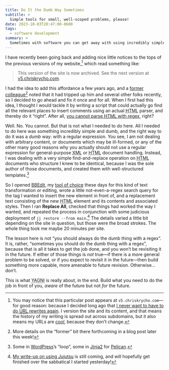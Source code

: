 ```yaml
---
title: Do It the Dumb Way Sometimes
subtitle: >
  Simple tools for small, well-scoped problems, please!
date: 2023-10-03T20:47:00-0600
tags:
  - software development
summary: >
  Sometimes with software you can get away with using incredibly simple approaches—approaches that would be dumb or bad or ill-advised in other contexts.
---
```


I have recently been going back and adding nice little notices to the tops of the previous versions of my website,[^1] which read something like:

> This version of the site is now archived. See the next version at [v5.chriskrycho.com][3].

I had the idea to add this affordance a few years ago, and a [former colleague][4][^2] noted that it had tripped up him and several other folks recently, so I decided to go ahead and fix it once and for all. When I first had this idea, I thought I would tackle it by writing a script that could actually go find all the relevant places to insert comments using an actual <abbr title="hypertext markup language">HTML</abbr> parser, and thereby do it “right”. After all, [you cannot parse <abbr title="hypertext markup language">HTML</abbr> with regex][5], right?

Well. No. You cannot. But that is not what I needed to do here. All I needed to do here was something incredibly simple and dumb, and the right way to do it was a *dumb* way: with a regular expression. You see, I am not dealing with arbitrary content, or documents which may be ill-formed, or any of the other many good reasons why you actually should not use a regular expression for general-purpose <abbr title="eXtensible Markup Language">XML</abbr> or <abbr title="hypertext markup language">HTML</abbr> document handling. Instead, I was dealing with a very simple find-and-replace operation on <abbr title="hypertext markup language">HTML</abbr> documents who structure I knew to be identical, because I was the sole author of those documents, and created them with well-structured templates.[^3]

So I opened [BBEdit][9], my [tool of choice][10] these days for this kind of text transformation or editing, wrote a little not-even-a-regex search query for the tag I wanted to insert the new element in front of, and a replacement text consisting of the new <abbr title="hypertext markup language">HTML</abbr> element and its contents and associated styles. Then I ran **Replace All**, checked that things had worked the way I wanted, and repeated the process in conjunction with some judicious deployment of `jj restore --from main`.[^4] The details varied a little bit depending on the site in question, but those were the broad strokes. The whole thing took me maybe 20 minutes per site.

The lesson here is not “you should always do the dumb thing with a regex”. It is, rather, “sometimes you should do the dumb thing with a regex”, because that is all it takes to get the job done, and you won’t be revisiting it in the future. If either of those things is *not* true—if there is a more general problem to be solved, or if you expect to revisit it in the future—then build something more capable, more amenable to future revision. Otherwise… don’t.

This is what <abbr title="ya ain’t gonna need it">YAGNI</abbr> is really about, in the end. Build what you need to do the job in front of you, *aware* of the future but not *for* the future.

[^1]: You may notice that this particular post appears at `v5.chriskrycho.com`—for good reason: because I decided long ago that [I never want to have to do <abbr title="universal resource location">URL</abbr> rewrites again][1]. I version the site and its content, and that means the history of my writing is spread out across subdomains, but it also means my <abbr>URL</abbr>s are [*cool*][2], because they don’t change.

[^2]: More details on the “former” bit there forthcoming in a blog post later this week!

[^3]: Some in [WordPress][6]’s “loop”, some in [Jinja2][7] for [Pelican][8].

[^4]: [My write-up on using Jujutsu][11] is still coming, and will hopefully get finished over the sabbatical I started yesterday!

[1]: https://v4.chriskrycho.com/2019/my-final-round-of-url-rewrites-ever.html
[2]: https://www.w3.org/Provider/Style/URI
[3]: https://v5.chriskrycho.com
[4]: https://www.linkedin.com/in/jordanhawker/
[5]: https://stackoverflow.com/a/1732454/564181
[6]: https://wordpress.org
[7]: https://jinja.palletsprojects.com/en/3.1.x/
[8]: https://getpelican.com
[9]: https://www.barebones.com/products/bbedit/
[10]: https://v5.chriskrycho.com/journal/reflections-on-a-month-with-bbedit-and-nova/
[11]: https://v5.chriskrycho.com/journal/jj-init/
